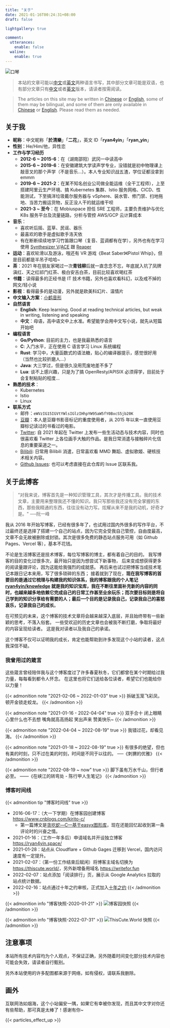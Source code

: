 ```yaml
---
title: "关于"
date: 2021-01-16T00:24:31+08:00
draft: false

lightgallery: true

comment:
  utterances:
    enable: false
  waline:
    enable: true
---
```


![口琴](harmonica.webp)

>本站的文章可能以[中文](https://thiscute.world/zh-cn/)或[英文](https://thiscute.world/en/)两种语言书写，其中部分文章可能是双语，也有部分文章只有[中文](https://thiscute.world/zh-cn/)或者[英文](https://thiscute.world/en/)版本，请读者按需阅读。

>The articles on this site may be written in [Chinese](https://thiscute.world/zh-cn/) or [English](https://thiscute.world/en/), some of them may be bilingual, and some of them are only available in [Chinese](https://thiscute.world/zh-cn/) or [English](https://thiscute.world/en/). Please read them as needed.

## 关于我

- **昵称**：中文昵称「**於清樂**」「**二花**」，英文 ID「**ryan4yin**」「**ryan_yin**」
- **性别**：He/Him/他，异性恋
- **工作与学习经历**
  - **2012-6 ~ 2015-6**：在（湖南邵阳）武冈一中读高中
  - **2015-6 ~ 2019-6**：在安徽建筑大学读声学专业，没错就是初中物理课上敲音叉的那个声学（不是音乐...）。本人专业知识战五渣，学位证都没拿到 emmm
  - **2019-6 ~ 2021-2**：在某不知名创业公司做全能运维（全干工程师），上至搭建阿里云生产环境、搞 Kubernetes 集群、Istio 服务网格、CICD、性能测试，下至搞洋垃圾戴尔服务器与 vSphere、装水管、修门禁、扫地拖地、当苦力搬运货物，反正没人干的就运维干呗
  - **2021-3 ~ 至今**：在 Mobiuspace 担任 SRE 工程师，主要负责维护与优化 K8s 服务平台及流量链路，分析与管控 AWS/GCP 云计算成本
- **音乐**：
  - 喜欢听后摇、蓝草、民谣、器乐
  - 最喜欢的歌手是虚拟歌手洛天依
  - 有在断断续续地学习竹笛跟口琴（复音、蓝调都有在学），另外也有在学习使用 [Synthesizer V](https://dreamtonics.com/en/synthesizerv/)/[ACE](https://space.bilibili.com/418030) 跟 [Reaper](https://www.reaper.fm)
- **运动**：喜欢轮滑以及游泳，哦还有 VR 游戏《Beat Saber》《Pistol Whip》，但是目前都是半吊子哈哈~
- **茶**：2021 年在朋友家喝过一次**青钱柳**后就一直念念不忘，年底就入坑了凤牌滇红、天之红祁门红茶、极白安吉白茶，目前比较喜欢喝红茶
- **书籍**：读得最多的正经书是 IT 技术书籍，另外也喜欢看科幻，以及戒不掉的网文/轻小说
- **影视**：看得最多的是动漫，另外就是欧美科幻片、温情片
- **中文输入方案**：[小鹤音形](https://flypy.com/)
- **自然语言**
  - **English**: Keep learning. Good at reading technical articles, but weak in writing, listening and speaking
  - **中文**：母语，高中语文中上水准。希望能学会用中文写小说，就先从短篇开始吧
- **编程语言**
  - **Go/Python**: 目前的主力，也是我最熟悉的语言
  - **C**: 入门水平，正在使用 C 语言学习 Linux 系统编程
  - **Rust**: 学习中，大量函数式的语法糖，贴心的编译器提示，感觉很好用（当然也比较折磨人...）
  - **Java**: 大三学过，但是很久没用荒废地差不多了
  - **Lua**: 谈不上感兴趣，只是为了搞 OpenResty/APISIX 必须得学，目前处于会复制粘贴的程度...
- **熟悉的技术**：
  - Kubernetes
  - Istio
  - Linux
- **联系方式**
  - 邮件：`eWVzIG15IGVtYWlsIGlzIHhpYW95aW5fY0BxcS5jb20K`
  - [豆瓣](https://www.douban.com/people/kirito_c)：本人是豆瓣书影音标记的重度使用者，从 2015 年以来一直使用豆瓣标记读过的书看过的电影。
  - [Twitter](https://twitter.com/ryan4yin): 自 2021 年起在 Twitter 上发布一些生活动态与技术内容，同时也很喜欢看 Twitter 上各位画手大触的作品。是我日常消遣与接触碎片化信息的重要渠道之一。
  - [Bilibili](https://space.bilibili.com/12278805): 日常用 Bilibili 消遣，日常喜欢看 MMD 舞蹈、虚拟歌姬、硬核技术相关内容。
  - [Github Issues](https://github.com/ryan4yin/thiscute.world/issues): 也可以考虑直接在此仓库的 Issue 区联系我。

## 关于此博客

>“对我来说，博客首先是一种知识管理工具，其次才是传播工具。我的技术文章，主要用来整理我还不懂的知识。我只写那些我还没有完全掌握的东西，那些我精通的东西，往往没有动力写。炫耀从来不是我的动机，好奇才是。"   ──阮一峰

我从 2016 年开始写博客，已经有很多年了，也试用过国内外很多的写作平台，不过最终还是选择了搭建一个自己的站点，因为它完全受我自己管控，自由度最高，文章不会无故被删除或封锁。其次是很多免费的静态站点服务可用（如 Github Pages、Vercel 等），基本不花钱。

不论是生活博客还是技术博客，每位写博客的博主，都有着自己的目的。
我写博客的目的变化过很多次，最开始只是因为想尝试下新事物，
后来变成想获得更多的阅读量跟评论，因为这能给我强烈的成就感。
再后来也试过把博客当成技术笔记本跟日记本来用，写了很多琐碎的东西；
接着就到了现在，**现在我写博客的首要目的是通过它梳理与构建我的知识体系，我的博客跟我的个人笔记 [ryan4yin/knowledge](https://github.com/ryan4yin/knowledge) 就是我的知识宝库，我在不断往里面补充新的内容的同时，也越来越多地依赖它完成自己的日常工作甚至业余玩乐；而次要目标则是将自己学到的知识分享给有需要的人；最后一个目的是记录我自己，记录我自己的喜怒哀乐，记录我自己的成长**。

在可预见的未来，这个博客的技术文章将会越来越深入底层，并且始终带有一些新颖的思考，不落入俗套。
一些受欢迎的历史文章也会被我不断打磨，争取将最好的内容呈现给读者。
这是我对读者以及我自己的承诺。

这个博客不仅可以证明我的成长，肯定也能帮助到许多发现这个小站的读者，这点我深信不疑。

### 我曾用过的箴言

这些箴言曾经陪伴我与这个博客度过了许多春夏秋冬，它们都曾在某个时期给过我力量，每每看到都令人怀念。
在这里也将它们送给各位读者，希望它们也能给你以力量！

{{< admonition note "2021-02-06 ~ 2022-01-03" true >}}
拆破玉笼飞彩凤，顿开金锁走蛟龙。
{{< /admonition >}}

{{< admonition note "2021-01-16 - 2022-04-04" true >}}
双手合十 闭上眼睛 心里什么也不去想 嘴角就高高扬起 笑出声来 赞美快乐~
{{< /admonition >}}

{{< admonition note "2022-04-04 ~ 2022-08-19" true >}}
我错过花，却看见海。
{{< /admonition >}}

{{< admonition note "2021-01-18 ~ 2022-08-19" true >}}
有很多的绝望，但也有美的时刻，只不过在美的时刻，时间是不同于以往的。 ──《刺猬的优雅》
{{< /admonition >}}

{{< admonition note "2022-08-19 ~ now" true >}}
脚下虽有万水千山，但行者必至。 ——《在峡江的转弯处 - 陈行甲人生笔记》
{{< /admonition >}}


### 博客时间线

{{< admonition tip "博客时间线" true >}}
- 2016-06-17：（大一下学期）在博客园创建博客 <https://www.cnblogs.com/kirito-c/>
  - 第一篇博文是[贪吃蛇—C—基于easyx图形库](https://www.cnblogs.com/kirito-c/p/5595355.html)，现在还能回忆起收到第一条评论时的兴奋之情。
- 2021-01-16：（工作一年多后）申请域名并开设独立博客 <https://ryan4yin.space/>
- 2021-01-28：站点从 Cloudflare + Github Gages 迁移到 Vercel，国内访问速度有一定提升。
- 2021-02-07：（第一份工作结束后赋闲）将博客主域名切换为 <https://thiscute.world/>，另外新增备用域名 <https://writefor.fun>
- 2022-02-07：站点添加「阅读排行」页，展示从 Google Analytics 拉取的站点统计数据。
- 2022-02-16：站点通过十年之约审核，正式加入[十年之约](https://foreverblog.cn/)
{{< /admonition >}}

{{< admonition info "博客快照-2020-01-21" >}}
![](/images/about/cnblog-2020-01-21.webp "博客园快照")
{{< /admonition >}}

{{< admonition info "博客快照-2022-07-31" >}}
![](/images/about/thiscute.world-2022-07-31.webp "ThisCute.World 快照")
{{< /admonition >}}

## 注意事项

本站所有技术内容均为个人观点，不保证正确，另外随着时间变化部分技术内容也可能会失效，请读者自行甄别。

另外本站使用的许多配图都来源于网络，如有侵权，请联系我删除。

## 画外

互联网浩如烟海，这个小站偏安一隅，如果它有幸被你发现，而且其中文字对你还有些帮助，那可真是太棒了！感谢有你~


{{< particles_effect_up  >}}
